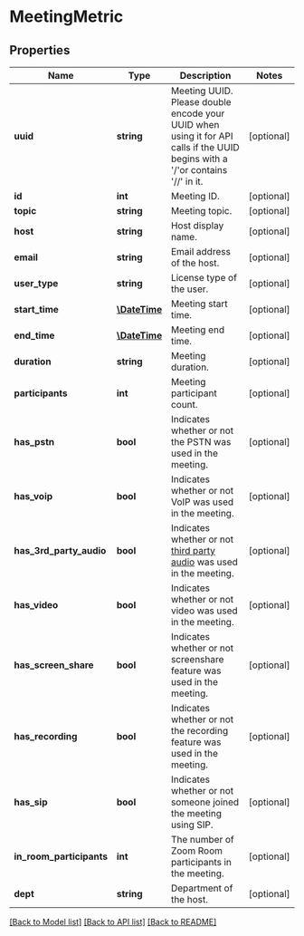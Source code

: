 # MeetingMetric

## Properties
Name | Type | Description | Notes
------------ | ------------- | ------------- | -------------
**uuid** | **string** | Meeting UUID. Please double encode your UUID when using it for API calls if the UUID begins with a &#39;/&#39;or contains &#39;//&#39; in it. | [optional] 
**id** | **int** | Meeting ID. | [optional] 
**topic** | **string** | Meeting topic. | [optional] 
**host** | **string** | Host display name. | [optional] 
**email** | **string** | Email address of the host. | [optional] 
**user_type** | **string** | License type of the user. | [optional] 
**start_time** | [**\DateTime**](\DateTime.md) | Meeting start time. | [optional] 
**end_time** | [**\DateTime**](\DateTime.md) | Meeting end time. | [optional] 
**duration** | **string** | Meeting duration. | [optional] 
**participants** | **int** | Meeting participant count. | [optional] 
**has_pstn** | **bool** | Indicates whether or not the PSTN was used in the meeting. | [optional] 
**has_voip** | **bool** | Indicates whether or not VoIP was used in the meeting. | [optional] 
**has_3rd_party_audio** | **bool** | Indicates whether or not [third party audio](https://support.zoom.us/hc/en-us/articles/202470795-3rd-Party-Audio-Conference) was used in the meeting. | [optional] 
**has_video** | **bool** | Indicates whether or not video was used in the meeting. | [optional] 
**has_screen_share** | **bool** | Indicates whether or not screenshare feature was used in the meeting. | [optional] 
**has_recording** | **bool** | Indicates whether or not the recording feature was used in the meeting. | [optional] 
**has_sip** | **bool** | Indicates whether or not someone joined the meeting using SIP. | [optional] 
**in_room_participants** | **int** | The number of Zoom Room participants in the meeting. | [optional] 
**dept** | **string** | Department of the host. | [optional] 

[[Back to Model list]](../README.md#documentation-for-models) [[Back to API list]](../README.md#documentation-for-api-endpoints) [[Back to README]](../README.md)


